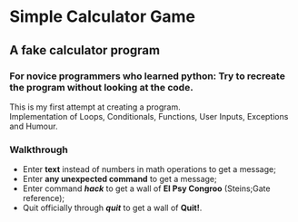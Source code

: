 # Simple Calculator Game
## A fake calculator program 

### For novice programmers who learned python: Try to recreate the program without looking at the code.
This is my first attempt at creating a program.  
Implementation of Loops, Conditionals, Functions, User Inputs, Exceptions and Humour.

### __Walkthrough__
* Enter __text__ instead of numbers in math operations to get a message;
* Enter __any unexpected command__ to get a message;
* Enter command ___hack___ to get a wall of __El Psy Congroo__ (Steins;Gate reference);
* Quit officially through ___quit___ to get a wall of __Quit!__.


